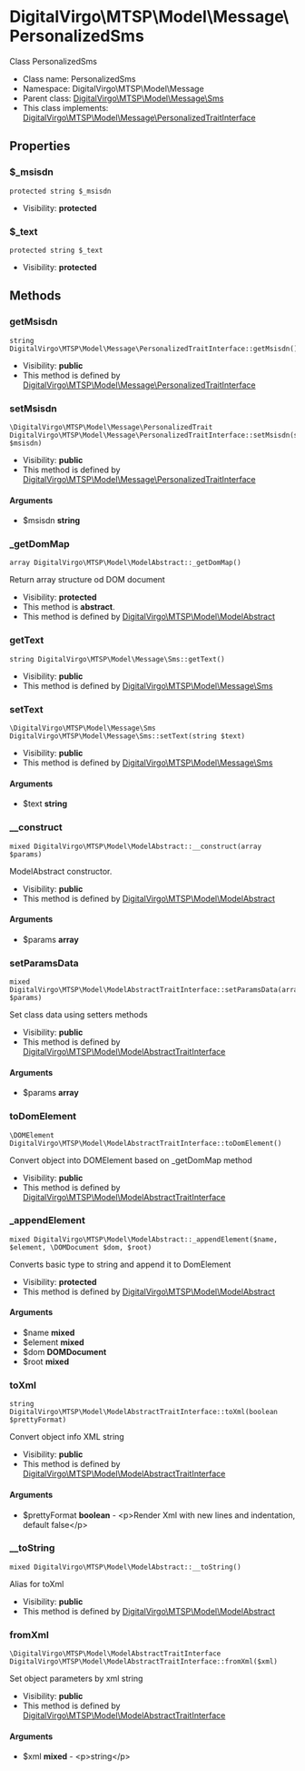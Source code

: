 DigitalVirgo\MTSP\Model\Message\PersonalizedSms
===============

Class PersonalizedSms




* Class name: PersonalizedSms
* Namespace: DigitalVirgo\MTSP\Model\Message
* Parent class: [DigitalVirgo\MTSP\Model\Message\Sms](DigitalVirgo-MTSP-Model-Message-Sms.md)
* This class implements: [DigitalVirgo\MTSP\Model\Message\PersonalizedTraitInterface](DigitalVirgo-MTSP-Model-Message-PersonalizedTraitInterface.md)




Properties
----------


### $_msisdn

    protected string $_msisdn





* Visibility: **protected**


### $_text

    protected string $_text





* Visibility: **protected**


Methods
-------


### getMsisdn

    string DigitalVirgo\MTSP\Model\Message\PersonalizedTraitInterface::getMsisdn()





* Visibility: **public**
* This method is defined by [DigitalVirgo\MTSP\Model\Message\PersonalizedTraitInterface](DigitalVirgo-MTSP-Model-Message-PersonalizedTraitInterface.md)




### setMsisdn

    \DigitalVirgo\MTSP\Model\Message\PersonalizedTrait DigitalVirgo\MTSP\Model\Message\PersonalizedTraitInterface::setMsisdn(string $msisdn)





* Visibility: **public**
* This method is defined by [DigitalVirgo\MTSP\Model\Message\PersonalizedTraitInterface](DigitalVirgo-MTSP-Model-Message-PersonalizedTraitInterface.md)


#### Arguments
* $msisdn **string**



### _getDomMap

    array DigitalVirgo\MTSP\Model\ModelAbstract::_getDomMap()

Return array structure od DOM document



* Visibility: **protected**
* This method is **abstract**.
* This method is defined by [DigitalVirgo\MTSP\Model\ModelAbstract](DigitalVirgo-MTSP-Model-ModelAbstract.md)




### getText

    string DigitalVirgo\MTSP\Model\Message\Sms::getText()





* Visibility: **public**
* This method is defined by [DigitalVirgo\MTSP\Model\Message\Sms](DigitalVirgo-MTSP-Model-Message-Sms.md)




### setText

    \DigitalVirgo\MTSP\Model\Message\Sms DigitalVirgo\MTSP\Model\Message\Sms::setText(string $text)





* Visibility: **public**
* This method is defined by [DigitalVirgo\MTSP\Model\Message\Sms](DigitalVirgo-MTSP-Model-Message-Sms.md)


#### Arguments
* $text **string**



### __construct

    mixed DigitalVirgo\MTSP\Model\ModelAbstract::__construct(array $params)

ModelAbstract constructor.



* Visibility: **public**
* This method is defined by [DigitalVirgo\MTSP\Model\ModelAbstract](DigitalVirgo-MTSP-Model-ModelAbstract.md)


#### Arguments
* $params **array**



### setParamsData

    mixed DigitalVirgo\MTSP\Model\ModelAbstractTraitInterface::setParamsData(array $params)

Set class data using setters methods



* Visibility: **public**
* This method is defined by [DigitalVirgo\MTSP\Model\ModelAbstractTraitInterface](DigitalVirgo-MTSP-Model-ModelAbstractTraitInterface.md)


#### Arguments
* $params **array**



### toDomElement

    \DOMElement DigitalVirgo\MTSP\Model\ModelAbstractTraitInterface::toDomElement()

Convert object into DOMElement based on _getDomMap method



* Visibility: **public**
* This method is defined by [DigitalVirgo\MTSP\Model\ModelAbstractTraitInterface](DigitalVirgo-MTSP-Model-ModelAbstractTraitInterface.md)




### _appendElement

    mixed DigitalVirgo\MTSP\Model\ModelAbstract::_appendElement($name, $element, \DOMDocument $dom, $root)

Converts basic type to string and append it to DomElement



* Visibility: **protected**
* This method is defined by [DigitalVirgo\MTSP\Model\ModelAbstract](DigitalVirgo-MTSP-Model-ModelAbstract.md)


#### Arguments
* $name **mixed**
* $element **mixed**
* $dom **DOMDocument**
* $root **mixed**



### toXml

    string DigitalVirgo\MTSP\Model\ModelAbstractTraitInterface::toXml(boolean $prettyFormat)

Convert object info XML string



* Visibility: **public**
* This method is defined by [DigitalVirgo\MTSP\Model\ModelAbstractTraitInterface](DigitalVirgo-MTSP-Model-ModelAbstractTraitInterface.md)


#### Arguments
* $prettyFormat **boolean** - &lt;p&gt;Render Xml with new lines and indentation, default false&lt;/p&gt;



### __toString

    mixed DigitalVirgo\MTSP\Model\ModelAbstract::__toString()

Alias for toXml



* Visibility: **public**
* This method is defined by [DigitalVirgo\MTSP\Model\ModelAbstract](DigitalVirgo-MTSP-Model-ModelAbstract.md)




### fromXml

    \DigitalVirgo\MTSP\Model\ModelAbstractTraitInterface DigitalVirgo\MTSP\Model\ModelAbstractTraitInterface::fromXml($xml)

Set object parameters by xml string



* Visibility: **public**
* This method is defined by [DigitalVirgo\MTSP\Model\ModelAbstractTraitInterface](DigitalVirgo-MTSP-Model-ModelAbstractTraitInterface.md)


#### Arguments
* $xml **mixed** - &lt;p&gt;string&lt;/p&gt;


